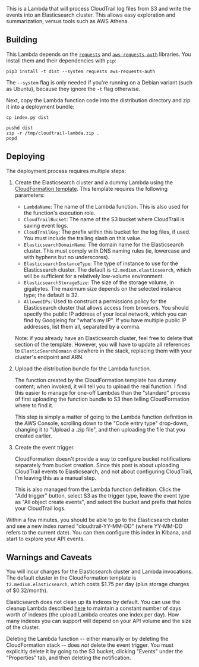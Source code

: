 This is a Lambda that will process CloudTrail log files from S3 and write the events into
an Elasticsearch cluster. This allows easy exploration and summarization, versus tools
such as AWS Athena.


## Building

This Lambda depends on the [`requests`](https://pypi.org/project/requests/) and
[`aws-requests-auth`](https://pypi.org/project/aws-requests-auth/) libraries. You
install them and their dependencies with `pip`:

```
pip3 install -t dist --system requests aws-requests-auth
```

The `--system` flag is only needed if you're running on a Debian variant (such as Ubuntu),
because they ignore the `-t` flag otherwise.

Next, copy the Lambda function code into the distribution directory and zip it into a
deployment bundle:

```
cp index.py dist

pushd dist
zip -r /tmp/cloudtrail-lambda.zip .
popd
```


## Deploying

The deployment process requires multiple steps:

1. Create the Elasticsearch cluster and a dummy Lambda using the [CloudFormation template](cloudformation.yml).
   This template requires the following parameters:

    * `LambdaName`:
      The name of the Lambda function. This is also used for the function's execution role.
    * `CloudTrailBucket`:
      The name of the S3 bucket where CloudTrail is saving event logs.
    * `CloudTrailKey`:
      The prefix within this bucket for the log files, if used. You must include the trailing
      slash on this value.
    * `ElasticsearchDomainName`:
      The domain name for the Elasticsearch cluster. This must comply with DNS naming rules
      (ie, lowercase and with hyphens but no underscores).
    * `ElasticsearchInstanceType`:
      The type of instance to use for the Elasticsearch cluster. The default is `t2.medium.elasticsearch`,
      which will be sufficient for a relatively low-volume environment.
    * `ElasticsearchStorageSize`:
      The size of the storage volume, in gigabytes. The maximum size depends on the selected
      instance type; the default is 32.
    * `AllowedIPs`:
      Used to construct a permissions policy for the Elasticsearch cluster that allows access
      from browsers. You should specify the public IP address of your local network, which you
      can find by Googleing for "what's my IP". If you have multiple public IP addresses, list
      them all, separated by a comma.

   Note: if you already have an Elasticsearch cluster, feel free to delete that section of the
   template. However, you will have to update all references to `ElasticSearchDomain` elsewhere
   in the stack, replacing them with your cluster's endpoint and ARN.

2. Upload the distribution bundle for the Lambda function.

   The function created by the CloudFormation template has dummy content; when invoked, it will
   tell you to upload the real function. I find this easier to manage for one-off Lambdas than
   the "standard" process of first uploading the function bundle to S3 then telling CloudFormation
   where to find it.

   This step is simply a matter of going to the Lambda function definition in the AWS Console,
   scrolling down to the "Code entry type" drop-down, changing it to "Upload a .zip file", and
   then uploading the file that you created earlier.

3. Create the event trigger.

   CloudFormation doesn't provide a way to configure bucket notifications separately from bucket
   creation. Since this post is about uploading CloudTrail events to Elasticsearch, and not about
   configuring CloudTrail, I'm leaving this as a manual step.

   This is also managed from the Lambda function definition. Click the "Add trigger" button,
   select S3 as the trigger type, leave the event type as "All object create events", and select
   the bucket and prefix that holds your CloudTrail logs.

Within a few minutes, you should be able to go to the Elasticsearch cluster and see a new
index named "cloudtrail-YY-MM-DD" (where YY-MM-DD refers to the current date). You can then
configure this index in Kibana, and start to explore your API events.



## Warnings and Caveats

You will incur charges for the Elasticsearch cluster and Lambda invocations. The default cluster
in the CloudFormation template is `t2.medium.elasticsearch`, which costs $1.75 per day (plus
storage charges of $0.32/month).

Elasticsearch does not clean up its indexes by default. You can use the cleanup Lambda described
[here](https://github.com/kdgregory/aws-misc/tree/master/lambda/es-cleanup-signed) to maintain a
constant number of days worth of indexes (the upload Lambda creates one index per day). How many
indexes you can support will depend on your API volume and the size of the cluster.

Deleting the Lambda function -- either manually or by deleting the CloudFormation stack -- does
_not_ delete the event trigger. You must explicitly delete it by going to the S3 bucket, clicking
"Events" under the "Properties" tab, and then deleting the notification.
